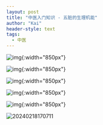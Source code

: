 ```yaml
---
layout: post
title: "中医入门知识 - 五脏的生理机能"
author: "Kai"
header-style: text
tags:
  - 中医
---
```


![img](https://raw.githubusercontent.com/fannkaii/MyPicBed/master/images/20240218170557.png){:width="850px"}

![img](https://raw.githubusercontent.com/fannkaii/MyPicBed/master/images/20240218170609.png){:width="850px"}

![img](https://raw.githubusercontent.com/fannkaii/MyPicBed/master/images/20240218170627.png){:width="850px"}

![img](https://raw.githubusercontent.com/fannkaii/MyPicBed/master/images/20240218170640.png){:width="850px"}

![img](https://raw.githubusercontent.com/fannkaii/MyPicBed/master/images/20240218170654.png){:width="850px"}

![20240218170711](https://raw.githubusercontent.com/fannkaii/MyPicBed/master/images/20240218170711.png)